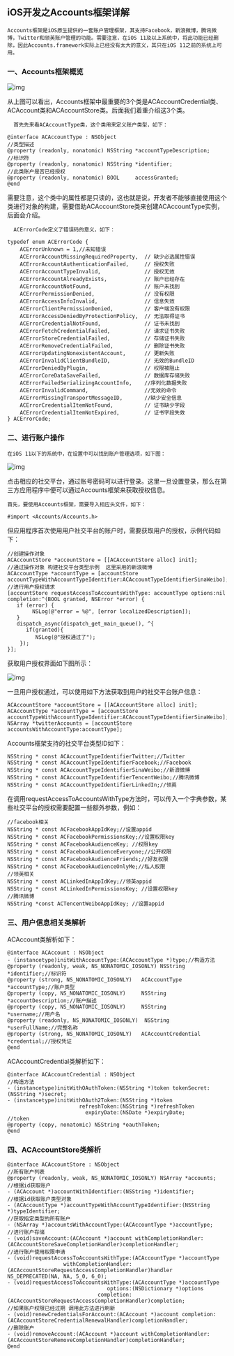 ## iOS开发之Accounts框架详解

    Accounts框架是iOS原生提供的一套账户管理框架，其支持Facebook，新浪微博，腾讯微博，Twitter和领英账户管理的功能。需要注意，在iOS 11及以上系统中，将此功能已经删除，因此Accounts.framework实际上已经没有太大的意义，其只在iOS 11之前的系统上可用。





### 一、Accounts框架概览

![img](https://oscimg.oschina.net/oscnet/0dfea13c8f268130bdaee34d6aa7ce16e9f.jpg)

从上图可以看出，Accounts框架中最重要的3个类是ACAccountCredential类、ACAccount类和ACAccountStore类。后面我们着重介绍这3个类。

      首先先来看ACAccountType类，这个类用来定义账户类型，如下：

```
@interface ACAccountType : NSObject
//类型描述
@property (readonly, nonatomic) NSString *accountTypeDescription;
//标识符
@property (readonly, nonatomic) NSString *identifier;
//此类账户是否已经授权
@property (readonly, nonatomic) BOOL     accessGranted;
@end
```

需要注意，这个类中的属性都是只读的，这也就是说，开发者不能够直接使用这个类进行对象的构建，需要借助ACAccountStore类来创建ACAccountType实例，后面会介绍。

      ACErrorCode定义了错误码的意义，如下：

```
typedef enum ACErrorCode {
    ACErrorUnknown = 1,//未知错误
    ACErrorAccountMissingRequiredProperty,  // 缺少必选属性错误
    ACErrorAccountAuthenticationFailed,     // 授权失败
    ACErrorAccountTypeInvalid,              // 授权无效
    ACErrorAccountAlreadyExists,            // 账户已经存在
    ACErrorAccountNotFound,                 // 账户未找到
    ACErrorPermissionDenied,                // 没有权限
    ACErrorAccessInfoInvalid,               // 信息失效
    ACErrorClientPermissionDenied,          // 客户端没有权限
    ACErrorAccessDeniedByProtectionPolicy,  // 无法取得证书
    ACErrorCredentialNotFound,              // 证书未找到
    ACErrorFetchCredentialFailed,           // 请求证书失败
    ACErrorStoreCredentialFailed,           // 存储证书失败
    ACErrorRemoveCredentialFailed,          // 删除证书失败
    ACErrorUpdatingNonexistentAccount,      // 更新失败
    ACErrorInvalidClientBundleID,           // 无效的BundleID
    ACErrorDeniedByPlugin,                  // 权限被阻止
    ACErrorCoreDataSaveFailed,              // 数据库存储失败
    ACErrorFailedSerializingAccountInfo,    //序列化数据失败
    ACErrorInvalidCommand,                  //无效的命令
    ACErrorMissingTransportMessageID,       //缺少安全信息
    ACErrorCredentialItemNotFound,          // 证书缺少字段
    ACErrorCredentialItemNotExpired,        // 证书字段失效
} ACErrorCode;
```





### 二、进行账户操作

    在iOS 11以下的系统中，在设置中可以找到账户管理选项，如下图：

![img](https://oscimg.oschina.net/oscnet/95234bea81c13c4205dfef3af400f38a630.jpg)

点击相应的社交平台，通过账号密码可以进行登录。这里一旦设置登录，那么在第三方应用程序中便可以通过Accounts框架来获取授权信息。

    首先，要使用Accounts框架，需要导入相应头文件，如下：

```
#import <Accounts/Accounts.h>
```

但应用程序首次使用用户社交平台的账户时，需要获取用户的授权，示例代码如下：

```
//创建操作对象
ACAccountStore *accountStore = [[ACAccountStore alloc] init];
//通过操作对象 构建社交平台类型示例  这里采用的新浪微博
ACAccountType *accountType = [accountStore accountTypeWithAccountTypeIdentifier:ACAccountTypeIdentifierSinaWeibo];
//进行用户授权请求
[accountStore requestAccessToAccountsWithType: accountType options:nil completion:^(BOOL granted, NSError *error) {
   if (error) {
        NSLog(@"error = %@", [error localizedDescription]);
   }      
   dispatch_async(dispatch_get_main_queue(), ^{
      if(granted){
         NSLog(@"授权通过了");
    });
}];
```

获取用户授权界面如下图所示：

![img](https://oscimg.oschina.net/oscnet/79f558158776e92d11b3976b0343fdf31d6.jpg)

一旦用户授权通过，可以使用如下方法获取到用户的社交平台账户信息：

```
ACAccountStore *accountStore = [[ACAccountStore alloc] init];
ACAccountType *accountType = [accountStore accountTypeWithAccountTypeIdentifier:ACAccountTypeIdentifierSinaWeibo];
NSArray *twitterAccounts = [accountStore accountsWithAccountType:accountType];
```

Accounts框架支持的社交平台类型ID如下：

```
NSString * const ACAccountTypeIdentifierTwitter;//Twitter
NSString * const ACAccountTypeIdentifierFacebook;//Facebook
NSString * const ACAccountTypeIdentifierSinaWeibo;//新浪微博
NSString * const ACAccountTypeIdentifierTencentWeibo;//腾讯微博
NSString * const ACAccountTypeIdentifierLinkedIn;//领英
```

在调用requestAccessToAccountsWithType方法时，可以传入一个字典参数，某些社交平台的授权需要配置一些额外参数，例如：

```
//facebook相关
NSString * const ACFacebookAppIdKey;//设置appid
NSString * const ACFacebookPermissionsKey;//设置权限key
NSString * const ACFacebookAudienceKey; //权限key
NSString * const ACFacebookAudienceEveryone;//公开权限
NSString * const ACFacebookAudienceFriends;//好友权限
NSString * const ACFacebookAudienceOnlyMe;//私人权限
//领英相关
NSString * const ACLinkedInAppIdKey;//领英appid
NSString * const ACLinkedInPermissionsKey; //设置权限key
//腾讯微博
NSString *const ACTencentWeiboAppIdKey; //设置appid
```





### 三、用户信息相关类解析

ACAccount类解析如下：

```
@interface ACAccount : NSObject
- (instancetype)initWithAccountType:(ACAccountType *)type;//构造方法
@property (readonly, weak, NS_NONATOMIC_IOSONLY) NSString      *identifier;//标识符
@property (strong, NS_NONATOMIC_IOSONLY)   ACAccountType       *accountType;//账户类型
@property (copy, NS_NONATOMIC_IOSONLY)     NSString            *accountDescription;//账户描述
@property (copy, NS_NONATOMIC_IOSONLY)     NSString            *username;//用户名
@property (readonly, NS_NONATOMIC_IOSONLY)  NSString           *userFullName;//完整名称
@property (strong, NS_NONATOMIC_IOSONLY)   ACAccountCredential *credential;//授权凭证
@end
```

ACAccountCredential类解析如下：

```
@interface ACAccountCredential : NSObject
//构造方法
- (instancetype)initWithOAuthToken:(NSString *)token tokenSecret:(NSString *)secret;
- (instancetype)initWithOAuth2Token:(NSString *)token 
                       refreshToken:(NSString *)refreshToken
                         expiryDate:(NSDate *)expiryDate;
//token
@property (copy, nonatomic) NSString *oauthToken;
@end
```





### 四、ACAccountStore类解析

``` OC
@interface ACAccountStore : NSObject
//所有账户列表
@property (readonly, weak, NS_NONATOMIC_IOSONLY) NSArray *accounts;
//根据id获取账户
- (ACAccount *)accountWithIdentifier:(NSString *)identifier;
//根据id获取账户类型对象
- (ACAccountType *)accountTypeWithAccountTypeIdentifier:(NSString *)typeIdentifier;
//获取指定类型的所有账户
- (NSArray *)accountsWithAccountType:(ACAccountType *)accountType;
//进行账户存储
- (void)saveAccount:(ACAccount *)account withCompletionHandler:(ACAccountStoreSaveCompletionHandler)completionHandler;
//进行账户使用权限申请
- (void)requestAccessToAccountsWithType:(ACAccountType *)accountType
                  withCompletionHandler:(ACAccountStoreRequestAccessCompletionHandler)handler NS_DEPRECATED(NA, NA, 5_0, 6_0);
- (void)requestAccessToAccountsWithType:(ACAccountType *)accountType
                                options:(NSDictionary *)options
                             completion:(ACAccountStoreRequestAccessCompletionHandler)completion;
//如果账户权限已经过期 调用此方法进行刷新
- (void)renewCredentialsForAccount:(ACAccount *)account completion:(ACAccountStoreCredentialRenewalHandler)completionHandler;
//删除账户
- (void)removeAccount:(ACAccount *)account withCompletionHandler:(ACAccountStoreRemoveCompletionHandler)completionHandler;
@end
```

